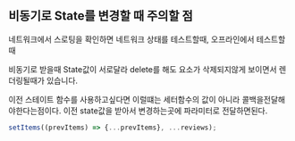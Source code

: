 ## 비동기로 State를 변경할 때 주의할 점
네트워크에서 스로팅을 확인하면 네트워크 상태를 테스트할때, 오프라인에서 테스트할때

비동기로 받을때 State값이 서로달라 delete를 해도 요소가 삭제되지않게 보이면서 렌더링될때가 있습니다.

이전 스테이트 함수를 사용하고싶다면
이럴떄는 세터함수의 값이 아니라 콜백을전달해야한다는점이다.
이전 state값을 받아서 변경하는곳에 파라미터로 전달하면된다.
```jsx
setItems((prevItems) => {...prevItems}, ...reviews);
```
